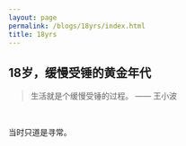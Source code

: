 ```yaml
---
layout: page
permalink: /blogs/18yrs/index.html
title: 18yrs
---
```


## 18岁，缓慢受锤的黄金年代

> 生活就是个缓慢受锤的过程。 —— 王小波

<br>

当时只道是寻常。

<br>

